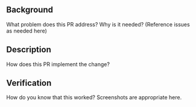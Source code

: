 ## Background

What problem does this PR address?  Why is it needed? (Reference issues as needed here)

## Description

How does this PR implement the change?

## Verification

How do you know that this worked? Screenshots are appropriate here.